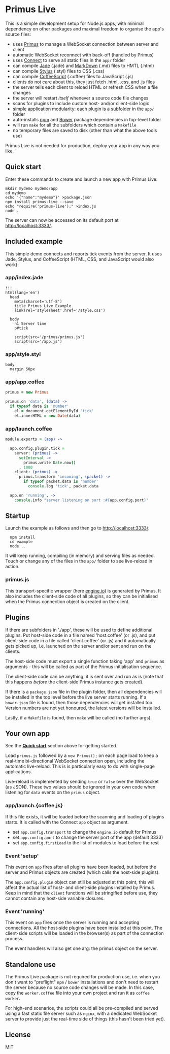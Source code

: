 # Primus Live

This is a simple development setup for Node.js apps, with minimal dependency
on other packages and maximal freedom to organise the app's source files:

* uses [Primus][P] to manage a WebSocket connection between server and client
* automatic WebSocket reconnect with back-off (handled by Primus)
* uses [Connect][N] to serve all static files in the `app/` folder
* can compile [Jade][J] (.jade) and [MarkDown][M] (.md) files to HMTL (.html)
* can compile [Stylus][S] (.styl) files to CSS (.css)
* can compile [CoffeeScript][C] (.coffee) files to JavaScript (.js)
* clients do not care about this, they just fetch .html, .css, and .js files
* the server tells each client to reload HTML or refresh CSS when a file changes
* the server will restart _itself_ whenever a source code file changes
* scans for plugins to include custom host- and/or client-side logic
* simple application modularity: each plugin is a subfolder in the `app/` folder
* auto-installs [npm][K] and [Bower][W] package dependencies in top-level folder
* will run `make` for all the subfolders which contain a `Makefile`
* no temporary files are saved to disk (other than what the above tools use)

Primus Live is not needed for production, deploy your app in any way you like.

## Quick start

Enter these commands to create and launch a new app with Primus Live:

```
mkdir mydemo mydemo/app
cd mydemo
echo '{"name":"mydemo"}' >package.json
npm install primus-live --save
echo "require('primus-live');" >index.js
node .
```

The server can now be accessed on its default port at <http://localhost:3333/>.

## Included example

This simple demo connects and reports tick events from the server. It uses
Jade, Stylus, and CoffeeScript (HTML, CSS, and JavaScript would also work):

### app/index.jade

```
!!!
html(lang='en')
  head
    meta(charset='utf-8')
    title Primus Live Example
    link(rel='stylesheet',href='/style.css')

  body
    h1 Server time
    p#tick

    script(src='/primus/primus.js')
    script(src='/app.js')
```

### app/style.styl

```stylus
body
  margin 50px
```

### app/app.coffee

```coffee
primus = new Primus

primus.on 'data', (data) ->
  if typeof data is 'number'
    el = document.getElementById 'tick'
    el.innerHTML = new Date(data)
```

### app/launch.coffee

```coffee
module.exports = (app) ->

  app.config.plugin.tick =
    server: (primus) ->
      setInterval ->
        primus.write Date.now()
      , 1000
    client: (primus) ->
      primus.transform 'incoming', (packet) ->
        if typeof packet.data is 'number'
          console.log 'tick', packet.data

  app.on 'running', ->
    console.info "server listening on port :#{app.config.port}"
```

## Startup

Launch the example as follows and then go to <http://localhost:3333/>:

```
  npm install
  cd example
  node ..
```

It will keep running, compiling (in memory) and serving files as needed. Touch
or change any of the files in the `app/` folder to see live-reload in action.

### primus.js

This transport-specific wrapper (here [engine.io][E]) is generated by Primus.
It also includes the client-side code of all plugins, so they can be initialised
when the Primus connection object is created on the client.

## Plugins

If there are subfolders in './app', these will be used to define additional
plugins. Put host-side code in a file named 'host.coffee' (or .js), and put
client-side code in a file called 'client.coffee' (or .js) and it automatically
gets picked up, i.e. launched on the server and/or sent and run on the clients.

The host-side code must export a single function taking 'app' and `primus` as
arguments - this will be called as part of the Primus initialisation sequence.

The client-side code can be anything, it is sent over and run as is (note that
this happens _before_ the client-side Primus instance gets created).

If there is a `package.json` file in the plugin folder, then all dependencies
will be installed in the top level before the live server starts running. If
a `bower.json` file is found, then those dependencies will get installed too.
Version numbers are not yet honoured, the latest versions will be installed.

Lastly, if a `Makefile` is found, then `make` will be called (no further args).

## Your own app

See the **[Quick start](#quick-start)** section above for getting started.

Load `primus.js` followed by a `new Primus();` on each page load to keep a
real-time bi-directional WebSocket connection open, including the automatic
live-reload. This is is particularly easy to do with single-page applications.

Live-reload is implemented by sending `true` or `false` over the WebSocket
(as JSON). These two values should be ignored in your own code when listening
for `data` events on the `primus` object.

### app/launch.{coffee,js}

If this file exists, it will be loaded before the scanning and loading of
plugins starts. It is called with the Connect `app` object as argument.

* set `app.config.transport` to change the `engine.io` default for Primus
* set `app.config.port` to change the server port of the app (default 3333)
* set `app.config.firstLoad` to the list of modules to load before the rest

### Event 'setup'

This event on `app` fires after all plugins have been loaded, but before the
server and Primus objects are created (which calls the host-side plugins).

The `app.config.plugin` object can still be adjusted at this point, this will
affect the actual list of host- and client-side plugins installed by Primus.
Keep in mind that the `client` functions will be stringified before use, they
cannot contain any host-side variable closures.

### Event 'running'

This event on `app` fires once the server is running and accepting connections.
All the host-side plugins have been installed at this point. The client-side
scripts will be loaded in the browser(s) as part of the connection process.

The event handlers will also get one arg: the primus object on the server.

## Standalone use

The Primus Live package is not required for production use, i.e. when you don't
want to "preflight" `npm` / `bower` installations and don't need to restart
the server because no source code changes will be made. In this case, copy the
`worker.coffee` file into your own project and run it as `coffee worker`.

For high-end scenarios, the scripts could all be pre-compiled and served using
a fast static file server such as `nginx`, with a dedicated WebSocket server
to provide just the real-time side of things (this hasn't been tried yet).

## License

MIT

[A]: http://angularjs.org/
[B]: http://bower.io/
[C]: http://coffeescript.org/
[E]: https://github.com/LearnBoost/engine.io
[F]: http://foundation.zurb.com/
[G]: https://github.com/3rd-Eden/primus#plugins
[J]: http://jade-lang.com/
[K]: https://npmjs.org/
[M]: http://daringfireball.net/projects/markdown/
[N]: http://www.senchalabs.org/connect/
[P]: https://medium.com/the-build/22af5c94a922
[S]: http://learnboost.github.io/stylus/
[W]: http://bower.io/
[X]: https://github.com/3rd-Eden/primus/tree/master/example
